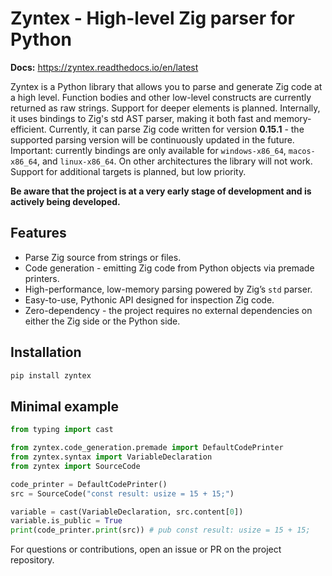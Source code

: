 # Zyntex - High-level Zig parser for Python
**Docs:** https://zyntex.readthedocs.io/en/latest

Zyntex is a Python library that allows you to parse and generate Zig code at a high level.
Function bodies and other low-level constructs are currently returned as raw strings.
Support for deeper elements is planned. Internally, it uses bindings to Zig's std AST parser,
making it both fast and memory-efficient.
Currently, it can parse Zig code written for version **0.15.1** - the
supported parsing version will be continuously updated in the future.
Important: currently bindings are only available for `windows-x86_64`, `macos-x86_64`, and `linux-x86_64`.
On other architectures the library will not work. Support for additional targets is planned,
but low priority.

**Be aware that the project is at a very early stage of development
and is actively being developed.**

## Features

- Parse Zig source from strings or files.
- Code generation - emitting Zig code from Python objects via premade printers.
- High-performance, low-memory parsing powered by Zig’s `std` parser.
- Easy-to-use, Pythonic API designed for inspection Zig code.
- Zero-dependency - the project requires no external dependencies on either the Zig side or the Python side.

## Installation

```bash
pip install zyntex
```

## Minimal example
```python
from typing import cast

from zyntex.code_generation.premade import DefaultCodePrinter
from zyntex.syntax import VariableDeclaration
from zyntex import SourceCode

code_printer = DefaultCodePrinter()
src = SourceCode("const result: usize = 15 + 15;")

variable = cast(VariableDeclaration, src.content[0])
variable.is_public = True
print(code_printer.print(src)) # pub const result: usize = 15 + 15;
```

For questions or contributions, open an issue or PR on the project repository.
